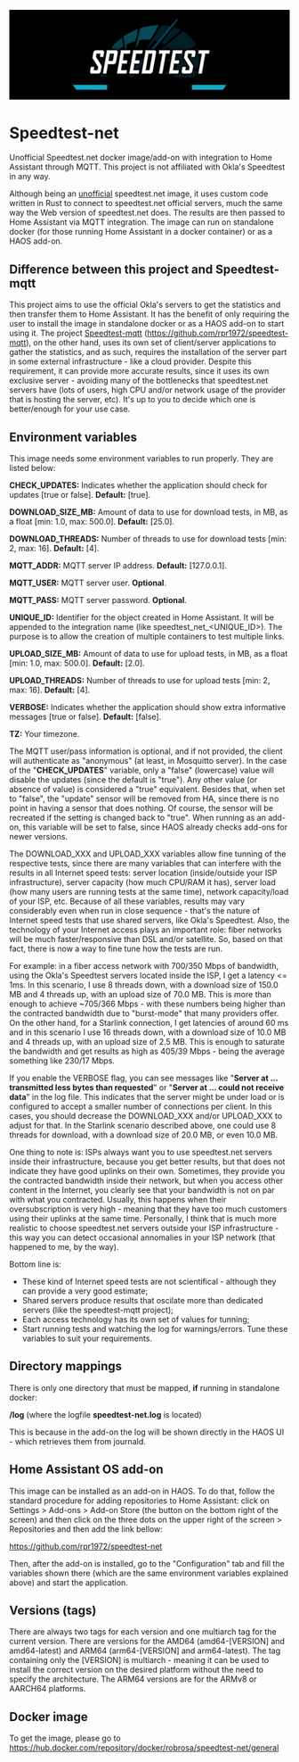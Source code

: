 ![Project Logo](https://raw.githubusercontent.com/rpr1972/speedtest-net/main/logo.png)
# Speedtest-net
Unofficial Speedtest.net docker image/add-on with integration to Home Assistant through MQTT. This project is not affiliated with Okla's Speedtest in any way.

Although being an <u>unofficial</u> speedtest.net image, it uses custom code written in Rust to connect to speedtest.net official servers, much the same way the Web version of speedtest.net does. The results are then passed to Home Assistant via MQTT integration. The image can run on standalone docker (for those running Home Assistant in a docker container) or as a HAOS add-on.

## Difference between this project and Speedtest-mqtt

This project aims to use the official Okla's servers to get the statistics and then transfer them to Home Assistant. It has the benefit of only requiring the user to install the image in standalone docker or as a HAOS add-on to start using it. The project <u>Speedtest-mqtt</u> (https://github.com/rpr1972/speedtest-mqtt), on the other hand, uses its own set of client/server applications to gather the statistics, and as such, requires the installation of the server part in some external infrastructure - like a cloud provider. Despite this requirement, it can provide more accurate results, since it uses its own exclusive server - avoiding many of the bottlenecks that speedtest.net servers have (lots of users, high CPU and/or network usage of the provider that is hosting the server, etc). It's up to you to decide which one is better/enough for your use case.

## Environment variables
This image needs some environment variables to run properly. They are listed below:

**CHECK_UPDATES:** Indicates whether the application should check for updates [true or false]. **Default:** [true].

**DOWNLOAD_SIZE_MB:** Amount of data to use for download tests, in MB, as a float [min: 1.0, max: 500.0]. **Default:** [25.0].

**DOWNLOAD_THREADS:** Number of threads to use for download tests [min: 2, max: 16]. **Default:** [4].

**MQTT_ADDR:** MQTT server IP address. **Default:** [127.0.0.1].

**MQTT_USER:** MQTT server user. **Optional**.

**MQTT_PASS:** MQTT server password. **Optional**.

**UNIQUE_ID:** Identifier for the object created in Home Assistant. It will be appended to the integration name (like speedtest_net_<UNIQUE_ID>). The purpose is to allow the creation of multiple containers to test multiple links.

**UPLOAD_SIZE_MB:** Amount of data to use for upload tests, in MB, as a float [min: 1.0, max: 500.0]. **Default:** [2.0].

**UPLOAD_THREADS:** Number of threads to use for upload tests [min: 2, max: 16]. **Default:** [4].

**VERBOSE:** Indicates whether the application should show extra informative messages [true or false]. **Default:** [false].

**TZ:** Your timezone.

The MQTT user/pass information is optional, and if not provided, the client will authenticate as "anonymous" (at least, in Mosquitto server). In the case of the "**CHECK_UPDATES**" variable, only a "false" (lowercase) value will disable the updates (since the default is "true"). Any other value (or absence of value) is considered a "true" equivalent. Besides that, when set to "false", the "update" sensor will be removed from HA, since there is no point in having a sensor that does nothing. Of course, the sensor will be recreated if the setting is changed back to "true". When running as an add-on, this variable will be set to false, since HAOS already checks add-ons for newer versions.

The DOWNLOAD_XXX and UPLOAD_XXX variables allow fine tunning of the respective tests, since there are many variables that can interfere with the results in all Internet speed tests: server location (inside/outside your ISP infrastructure), server capacity (how much CPU/RAM it has), server load (how many users are running tests at the same time), network capacity/load of your ISP, etc. Because of all these variables, results may vary considerably even when run in close sequence - that's the nature of Internet speed tests that use shared servers, like Okla's Speedtest. Also, the technology of your Internet access plays an important role: fiber networks will be much faster/responsive than DSL and/or satellite. So, based on that fact, there is now a way to fine tune how the tests are run. 

For example: in a fiber access network with 700/350 Mbps of bandwidth, using the Okla's Speedtest servers located inside the ISP, I get a latency <= 1ms. In this scenario, I use 8 threads down, with a download size of 150.0 MB and 4 threads up, with an upload size of 70.0 MB. This is more than enough to achieve ~705/366 Mbps - with these numbers being higher than the contracted bandwidth due to "burst-mode" that many providers offer. On the other hand, for a Starlink connection, I get latencies of around 60 ms and in this scenario I use 16 threads down, with a download size of 10.0 MB and 4 threads up, with an upload size of 2.5 MB. This is enough to saturate the bandwidth and get results as high as 405/39 Mbps - being the average something like 230/17 Mbps.

If you enable the VERBOSE flag, you can see messages like "**Server at ... transmitted less bytes than requested**" or "**Server at ... could not receive data**" in the log file. This indicates that the server might be under load or is configured to accept a smaller number of connections per client. In this cases, you should decrease the DOWNLOAD_XXX and/or UPLOAD_XXX to adjust for that. In the Starlink scenario described above, one could use 8 threads for download, with a download size of 20.0 MB, or even 10.0 MB.

One thing to note is: ISPs always want you to use speedtest.net servers inside their infrastructure, because you get better results, but that does not indicate they have good uplinks on their own. Sometimes, they provide you the contracted bandwidth inside their network, but when you access other content in the Internet, you clearly see that your bandwidth is not on par with what you contracted. Usually, this happens when their oversubscription is very high - meaning that they have too much customers using their uplinks at the same time. Personally, I think that is much more realistic to choose speedtest.net servers outside your ISP infrastructure - this way you can detect occasional annomalies in your ISP network (that happened to me, by the way).

Bottom line is:

   * These kind of Internet speed tests are not scientifical - although they can provide a very good estimate;
   * Shared servers produce results that oscilate more than dedicated servers (like the speedtest-mqtt project);
   * Each access technology has its own set of values for tunning;
   * Start running tests and watching the log for warnings/errors. Tune these variables to suit your requirements.

## Directory mappings

There is only one directory that must be mapped, **if** running in standalone docker:

**/log**  (where the logfile **speedtest-net.log** is located)

This is because in the add-on the log will be shown directly in the HAOS UI - which retrieves them from journald.

## Home Assistant OS add-on

This image can be installed as an add-on in HAOS. To do that, follow the standard procedure for adding repositories to Home Assistant: click on Settings > Add-ons > Add-on Store (the button on the bottom right of the screen) and then click on the three dots on the upper right of the screen > Repositories and then add the link bellow:

https://github.com/rpr1972/speedtest-net

Then, after the add-on is installed, go to the "Configuration" tab and fill the variables shown there (which are the same environment variables explained above) and start the application.

## Versions (tags)

There are always two tags for each version and one multiarch tag for the current version. There are versions for the AMD64 (amd64-[VERSION] and amd64-latest) and ARM64 (arm64-[VERSION] and arm64-latest). The tag containing only the [VERSION] is multiarch - meaning it can be used to install the correct version on the desired platform without the need to specify the architecture. The ARM64 versions are for the ARMv8 or AARCH64 platforms.

## Docker image
To get the image, please go to https://hub.docker.com/repository/docker/robrosa/speedtest-net/general
